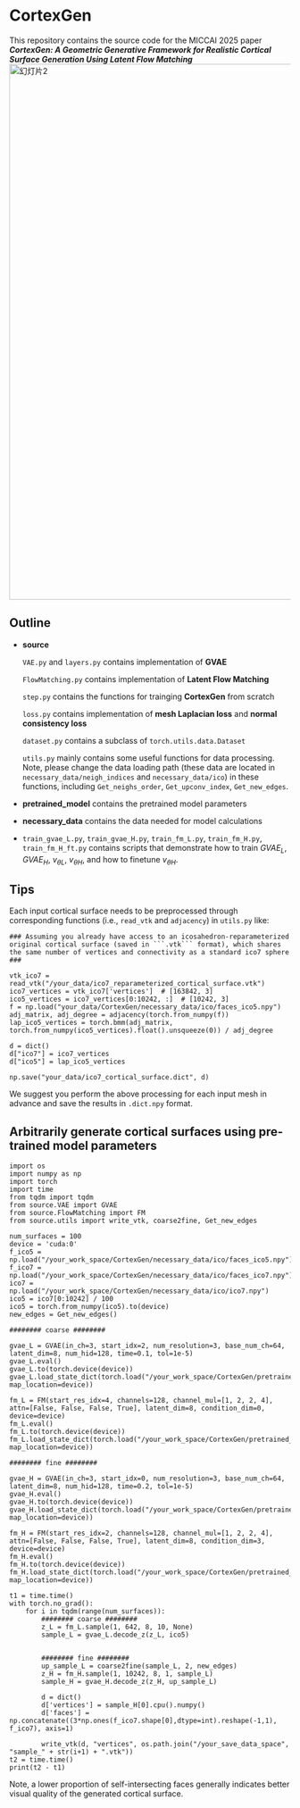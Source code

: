 # CortexGen

This repository contains the source code for the MICCAI 2025 paper _**CortexGen: A Geometric Generative Framework for Realistic Cortical Surface Generation Using Latent Flow Matching**_
<img width="960" alt="幻灯片2" src="https://github.com/user-attachments/assets/fb919d38-81fd-4309-b188-72d40a72e4ea" />


## Outline

* **source**
  
  ```VAE.py``` and ```layers.py``` contains implementation of **GVAE**
  
  ```FlowMatching.py``` contains implementation of **Latent Flow Matching**

  ```step.py``` contains the functions for trainging **CortexGen** from scratch

  ```loss.py``` contains implementation of **mesh Laplacian loss** and **normal consistency loss** 

  ```dataset.py``` contains a subclass of ```torch.utils.data.Dataset```

  ```utils.py``` mainly contains some useful functions for data processing. Note, please change the data loading path (these data are located in ```necessary_data/neigh_indices``` and ```necessary_data/ico```) in these functions, including ```Get_neighs_order```, ```Get_upconv_index```, ```Get_new_edges```.

* **pretrained_model** contains the pretrained model parameters
* **necessary_data** contains the data needed for model calculations
* ```train_gvae_L.py```, ```train_gvae_H.py```, ```train_fm_L.py```, ```train_fm_H.py```, ```train_fm_H_ft.py``` contains scripts that demonstrate how to train _GVAE<sub>L</sub>_, _GVAE<sub>H</sub>_, _v<sub>θL</sub>_, _v<sub>θH</sub>_, and how to finetune _v<sub>θH</sub>_.

## Tips

Each input cortical surface needs to be preprocessed through corresponding functions (i.e., ```read_vtk``` and ```adjacency```) in ```utils.py``` like:
```
### Assuming you already have access to an icosahedron-reparameterized original cortical surface (saved in ```.vtk``` format), which shares the same number of vertices and connectivity as a standard ico7 sphere ###

vtk_ico7 = read_vtk("/your_data/ico7_reparameterized_cortical_surface.vtk")
ico7_vertices = vtk_ico7['vertices']  # [163842, 3]
ico5_vertices = ico7_vertices[0:10242, :]  # [10242, 3]
f = np.load("your_data/CortexGen/necessary_data/ico/faces_ico5.npy")
adj_matrix, adj_degree = adjacency(torch.from_numpy(f))
lap_ico5_vertices = torch.bmm(adj_matrix, torch.from_numpy(ico5_vertices).float().unsqueeze(0)) / adj_degree

d = dict()
d["ico7"] = ico7_vertices
d["ico5"] = lap_ico5_vertices

np.save("your_data/ico7_cortical_surface.dict", d)
```
We suggest you perform the above processing for each input mesh in advance and save the results in ```.dict.npy``` format.

## Arbitrarily generate cortical surfaces using pre-trained model parameters
```
import os
import numpy as np
import torch
import time
from tqdm import tqdm
from source.VAE import GVAE
from source.FlowMatching import FM
from source.utils import write_vtk, coarse2fine, Get_new_edges

num_surfaces = 100
device = 'cuda:0'
f_ico5 = np.load("/your_work_space/CortexGen/necessary_data/ico/faces_ico5.npy")
f_ico7 = np.load("/your_work_space/CortexGen/necessary_data/ico/faces_ico7.npy")
ico7 = np.load("/your_work_space/CortexGen/necessary_data/ico/ico7.npy")
ico5 = ico7[0:10242] / 100
ico5 = torch.from_numpy(ico5).to(device)
new_edges = Get_new_edges()

######## coarse ########

gvae_L = GVAE(in_ch=3, start_idx=2, num_resolution=3, base_num_ch=64, latent_dim=8, num_hid=128, time=0.1, tol=1e-5)
gvae_L.eval()
gvae_L.to(torch.device(device))
gvae_L.load_state_dict(torch.load("/your_work_space/CortexGen/pretrained_model/gvae_L.pkl", map_location=device))

fm_L = FM(start_res_idx=4, channels=128, channel_mul=[1, 2, 2, 4], attn=[False, False, False, True], latent_dim=8, condition_dim=0, device=device)
fm_L.eval()
fm_L.to(torch.device(device))
fm_L.load_state_dict(torch.load("/your_work_space/CortexGen/pretrained_model/fm_L.pkl", map_location=device))

######## fine ########

gvae_H = GVAE(in_ch=3, start_idx=0, num_resolution=3, base_num_ch=64, latent_dim=8, num_hid=128, time=0.2, tol=1e-5)
gvae_H.eval()
gvae_H.to(torch.device(device))
gvae_H.load_state_dict(torch.load("/your_work_space/CortexGen/pretrained_model/gvae_H.pkl", map_location=device))

fm_H = FM(start_res_idx=2, channels=128, channel_mul=[1, 2, 2, 4], attn=[False, False, False, True], latent_dim=8, condition_dim=3, device=device)
fm_H.eval()
fm_H.to(torch.device(device))
fm_H.load_state_dict(torch.load("/your_work_space/CortexGen/pretrained_model/fm_H_ft.pkl", map_location=device))

t1 = time.time()
with torch.no_grad():
    for i in tqdm(range(num_surfaces)):
        ######## coarse ########
        z_L = fm_L.sample(1, 642, 8, 10, None)
        sample_L = gvae_L.decode_z(z_L, ico5)
        
        
        ######## fine ########
        up_sample_L = coarse2fine(sample_L, 2, new_edges)
        z_H = fm_H.sample(1, 10242, 8, 1, sample_L)
        sample_H = gvae_H.decode_z(z_H, up_sample_L)
        
        d = dict()
        d['vertices'] = sample_H[0].cpu().numpy()
        d['faces'] = np.concatenate((3*np.ones(f_ico7.shape[0],dtype=int).reshape(-1,1), f_ico7), axis=1)
           
        write_vtk(d, "vertices", os.path.join("/your_save_data_space", "sample_" + str(i+1) + ".vtk"))
t2 = time.time()
print(t2 - t1)
```

Note, a lower proportion of self-intersecting faces generally indicates better visual quality of the generated cortical surface.
